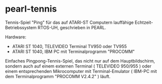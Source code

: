 # pearl-tennis
Tennis-Spiel "Ping" für das auf ATARI-ST Computern lauffähige Echtzeit-Betriebssystem RTOS-UH, geschrieben in PEARL.

Hardware: 

- ATARI ST 1040, TELEVIDEO Terminal TV950 oder TV955
- ATARI ST 1040, IBM PC mit Terminalprogramm "PROCOMM"

Einfaches Pingpong-Tennis-Spiel, das nicht nur auf dem Hauptbildschirm, sondern auch auf einem externen Terminal ( TELEVIDEO 950/955 ) oder einem entsprechenden Mikrocomputer mit Terminal-Emulator ( IBM-PC mit dem Terminalprogramm "PROCOMM V2.4.2" ) läuft.
